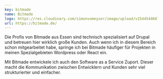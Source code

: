 ```yaml
---
key: bitmade
name: Bitmade
logo: https://res.cloudinary.com/simonvomeyser/image/upload/v1544544667/simonvomeyser.de/clients-bitmade.png
url: https://bitmade.de/
---
```


Die Profis von Bitmade aus Essen sind technisch spezialisiert auf Drupal und betreuen hier wirklich große Kunden. Auch wenn ich in diesem Bereich schon mitgearbeitet habe, springe ich bei Bitmade häufiger für Projekten in meinen Spezialgebieten Wordpress oder React ein.

Mit Bitmade entwickele ich auch den Software as a Service Zuport. Dieser macht die Kommunikation zwischen Entwicklern und Kunden sehr viel strukturierter und einfacher.
